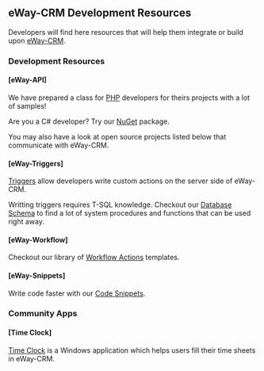 ## eWay-CRM Development Resources

Developers will find here resources that will help them integrate or build upon [eWay-CRM](https://www.eway-crm.com/).

### Development Resources

#### [eWay-API]

We have prepared a class for [PHP](https://github.com/eway-crm/php-lib) developers for theirs projects with a lot of samples!

Are you a C# developer? Try our [NuGet](https://github.com/eway-crm/csharp-lib) package.

You may also have a look at open source projects listed below that communicate with eWay-CRM.

#### [eWay-Triggers]

[Triggers](https://github.com/eway-crm/triggers) allow developers write custom actions on the server side of eWay-CRM.

Writting triggers requires T-SQL knowledge. Checkout our [Database Schema](https://dev.eway-crm.com/docs/database-schema.html)
to find a lot of system procedures and functions that can be used right away.

#### [eWay-Workflow]

Checkout our library of [Workflow Actions](https://github.com/eway-crm/workflow-actions) templates.

#### [eWay-Snippets]

Write code faster with our [Code Snippets](https://github.com/eway-crm/Snippets).

### Community Apps

#### [Time Clock]
[Time Clock](http://timeclock.cz) is a Windows application which helps users fill their time sheets in eWay-CRM.
